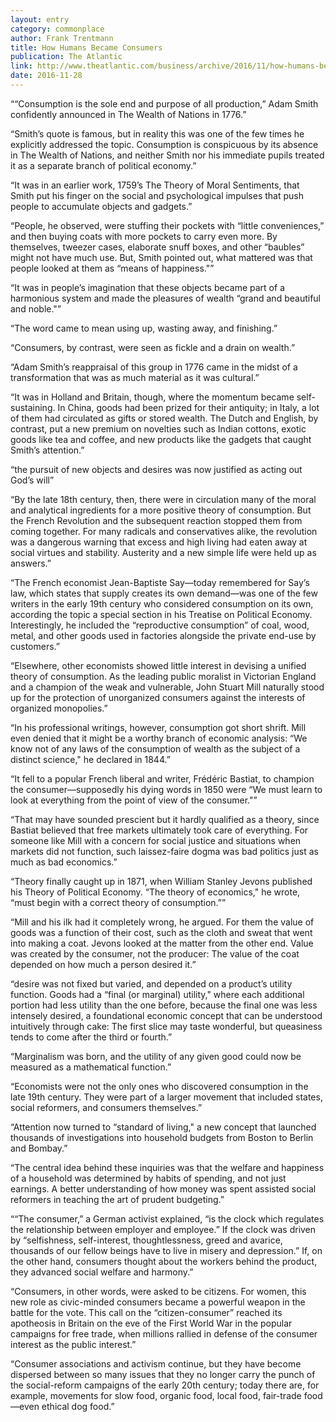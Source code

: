 ```yaml
---
layout: entry
category: commonplace
author: Frank Trentmann
title: How Humans Became Consumers
publication: The Atlantic
link: http://www.theatlantic.com/business/archive/2016/11/how-humans-became-consumers/508700/
date: 2016-11-28
---
```


““Consumption is the sole end and purpose of all production,” Adam Smith confidently announced in The Wealth of Nations in 1776.”

“Smith’s quote is famous, but in reality this was one of the few times he explicitly addressed the topic. Consumption is conspicuous by its absence in The Wealth of Nations, and neither Smith nor his immediate pupils treated it as a separate branch of political economy.”

“It was in an earlier work, 1759’s The Theory of Moral Sentiments, that Smith put his finger on the social and psychological impulses that push people to accumulate objects and gadgets.”

“People, he observed, were stuffing their pockets with “little conveniences,” and then buying coats with more pockets to carry even more. By themselves, tweezer cases, elaborate snuff boxes, and other “baubles” might not have much use. But, Smith pointed out, what mattered was that people looked at them as “means of happiness."”

“It was in people’s imagination that these objects became part of a harmonious system and made the pleasures of wealth “grand and beautiful and noble."”

“The word came to mean using up, wasting away, and finishing.”

“Consumers, by contrast, were seen as fickle and a drain on wealth.”

“Adam Smith’s reappraisal of this group in 1776 came in the midst of a transformation that was as much material as it was cultural.”

“It was in Holland and Britain, though, where the momentum became self-sustaining. In China, goods had been prized for their antiquity; in Italy, a lot of them had circulated as gifts or stored wealth. The Dutch and English, by contrast, put a new premium on novelties such as Indian cottons, exotic goods like tea and coffee, and new products like the gadgets that caught Smith’s attention.”

“the pursuit of new objects and desires was now justified as acting out God’s will”

“By the late 18th century, then, there were in circulation many of the moral and analytical ingredients for a more positive theory of consumption. But the French Revolution and the subsequent reaction stopped them from coming together. For many radicals and conservatives alike, the revolution was a dangerous warning that excess and high living had eaten away at social virtues and stability. Austerity and a new simple life were held up as answers.”

“The French economist Jean-Baptiste Say—today remembered for Say’s law, which states that supply creates its own demand—was one of the few writers in the early 19th century who considered consumption on its own, according the topic a special section in his Treatise on Political Economy. Interestingly, he included the “reproductive consumption” of coal, wood, metal, and other goods used in factories alongside the private end-use by customers.”

“Elsewhere, other economists showed little interest in devising a unified theory of consumption. As the leading public moralist in Victorian England and a champion of the weak and vulnerable, John Stuart Mill naturally stood up for the protection of unorganized consumers against the interests of organized monopolies.”

“In his professional writings, however, consumption got short shrift. Mill even denied that it might be a worthy branch of economic analysis: “We know not of any laws of the consumption of wealth as the subject of a distinct science," he declared in 1844.”

“It fell to a popular French liberal and writer, Frédéric Bastiat, to champion the consumer—supposedly his dying words in 1850 were “We must learn to look at everything from the point of view of the consumer."”

“That may have sounded prescient but it hardly qualified as a theory, since Bastiat believed that free markets ultimately took care of everything. For someone like Mill with a concern for social justice and situations when markets did not function, such laissez-faire dogma was bad politics just as much as bad economics.”

“Theory finally caught up in 1871, when William Stanley Jevons published his Theory of Political Economy. “The theory of economics," he wrote, “must begin with a correct theory of consumption.””

“Mill and his ilk had it completely wrong, he argued. For them the value of goods was a function of their cost, such as the cloth and sweat that went into making a coat. Jevons looked at the matter from the other end. Value was created by the consumer, not the producer: The value of the coat depended on how much a person desired it.”

“desire was not fixed but varied, and depended on a product’s utility function. Goods had a “final (or marginal) utility," where each additional portion had less utility than the one before, because the final one was less intensely desired, a foundational economic concept that can be understood intuitively through cake: The first slice may taste wonderful, but queasiness tends to come after the third or fourth.”

“Marginalism was born, and the utility of any given good could now be measured as a mathematical function.”

“Economists were not the only ones who discovered consumption in the late 19th century. They were part of a larger movement that included states, social reformers, and consumers themselves.”

“Attention now turned to “standard of living," a new concept that launched thousands of investigations into household budgets from Boston to Berlin and Bombay.”

“The central idea behind these inquiries was that the welfare and happiness of a household was determined by habits of spending, and not just earnings. A better understanding of how money was spent assisted social reformers in teaching the art of prudent budgeting.”

““The consumer,” a German activist explained, “is the clock which regulates the relationship between employer and employee.” If the clock was driven by “selfishness, self-interest, thoughtlessness, greed and avarice, thousands of our fellow beings have to live in misery and depression.” If, on the other hand, consumers thought about the workers behind the product, they advanced social welfare and harmony.”

“Consumers, in other words, were asked to be citizens. For women, this new role as civic-minded consumers became a powerful weapon in the battle for the vote. This call on the “citizen-consumer” reached its apotheosis in Britain on the eve of the First World War in the popular campaigns for free trade, when millions rallied in defense of the consumer interest as the public interest.”

“Consumer associations and activism continue, but they have become dispersed between so many issues that they no longer carry the punch of the social-reform campaigns of the early 20th century; today there are, for example, movements for slow food, organic food, local food, fair-trade food—even ethical dog food.”

